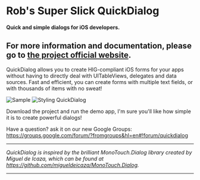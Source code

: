 # Rob's Super Slick QuickDialog

**Quick and simple dialogs for iOS developers.**

## For more information and documentation, please go to [the project official website](http://escoz.com/open-source/quickdialog).


QuickDialog allows you to create HIG-compliant iOS forms for your apps  without having to directly deal with UITableViews, delegates and data sources. Fast and efficient, you can create forms with multiple text fields, or with thousands of items with no sweat!

![Sample](https://github.com/escoz/QuickDialog/raw/master/other/quickdialog2.png "Sample")
![Styling QuickDialog](https://github.com/escoz/QuickDialog/raw/master/other/quickdialog3.png "Styling cells with QuickDialog")


Download the project and run the demo app, I'm sure you'll like how simple it is to create powerful dialogs!

Have a question? ask it on our new Google Groups: https://groups.google.com/forum/?fromgroups&hl=en#!forum/quickdialog


----------

*QuickDialog is inspired by the brilliant MonoTouch.Dialog library created by Miguel de Icaza, which can be found at https://github.com/migueldeicaza/MonoTouch.Dialog.*

----------
